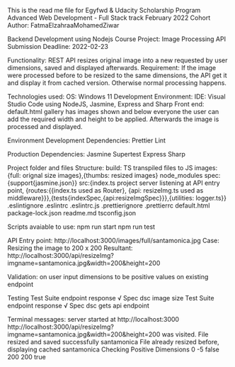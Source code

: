 This is the read me file for Egyfwd & Udacity Scholarship Program
Advanced Web Development - Full Stack track
February 2022 Cohort
Author: FatmaElzahraaMohamedZiwar

Backend Development using Nodejs Course
Project: Image Processing API
Submission Deadline: 2022-02-23

Functionality: REST API resizes original image into a new requested by user dimensions, saved and displayed afterwards.
Requirement: If the image were processed before to be resized to the same dimensions, the API get it and display it from cached version. Otherwise normal processing happens.

Technologies used:
OS: Windows 11
Development Environment:
IDE: Visual Studio Code
using NodeJS, Jasmine, Express and Sharp
Front end: default.html gallery has images shown and below everyone the user can add the required width and height to be applied.
Afterwards the image is processed and displayed.

Environment Development Dependencies:
Prettier
Lint

Production Dependencies:
Jasmine
Supertest
Express
Sharp

Project folder and files Structure:
build: TS transpiled files to JS
images:{full: orignal size images},{thumbs: resized images}
node_modules
spec:{support{jasmine.json}}
src:{index.ts project server listening at API entry point, {routes:{{index.ts used as Router}, {api: resizeImg.ts used as middleware}}},{tests{indexSpec,{api:resizeImgSpec}}},{utilities: logger.ts}}
.eslintignore
.eslintrc
.eslintrc.js
.prettierignore
.prettierrc
default.html
package-lock.json
readme.md
tsconfig.json

Scripts avaiable to use:
npm run start
npm run test

API Entry point: http://localhost:3000/images/full/santamonica.jpg
Case: Resizing the image to 200 x 200
Resultant: http://localhost:3000/api/resizeImg?imgname=santamonica.jpg&width=200&height=200

Validation:
on user input dimensions to be positive values
on existing endpoint

Testing
Test Suite endpoint response
√ Spec dsc image size
Test Suite endpoint response
√ Spec dsc gets api endpoint

Terminal messages:
server started at http://localhost:3000
http://localhost:3000/api/resizeImg?imgname=santamonica.jpg&width=200&height=200 was visited.
File resized and saved successfully santamonica
File already resized before, displaying cached santamonica
Checking Positive Dimensions
0 -5 false
200 200 true
